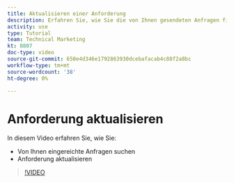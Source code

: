 ```yaml
---
title: Aktualisieren einer Anforderung
description: Erfahren Sie, wie Sie die von Ihnen gesendeten Anfragen finden und aktualisieren können.
activity: use
type: Tutorial
team: Technical Marketing
kt: 8807
doc-type: video
source-git-commit: 650e4d346e1792863930dcebafacab4c88f2a8bc
workflow-type: tm+mt
source-wordcount: '38'
ht-degree: 0%

---
```


# Anforderung aktualisieren

In diesem Video erfahren Sie, wie Sie:

* Von Ihnen eingereichte Anfragen suchen
* Anforderung aktualisieren

>[!VIDEO](https://video.tv.adobe.com/v/336091/?quality=12&learn=on)

<!---
Guide
Update a work request
--->